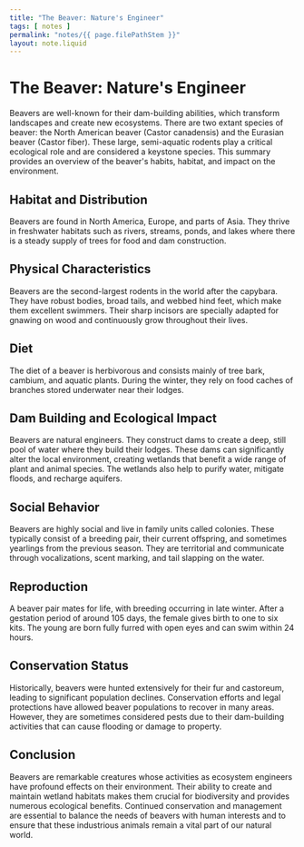 ```yaml
---
title: "The Beaver: Nature's Engineer"
tags: [ notes ]
permalink: "notes/{{ page.filePathStem }}"
layout: note.liquid
---
```


# The Beaver: Nature's Engineer

Beavers are well-known for their dam-building abilities, which transform landscapes and create new ecosystems. There are two extant species of beaver: the North American beaver (Castor canadensis) and the Eurasian beaver (Castor fiber). These large, semi-aquatic rodents play a critical ecological role and are considered a keystone species. This summary provides an overview of the beaver's habits, habitat, and impact on the environment.

## Habitat and Distribution

Beavers are found in North America, Europe, and parts of Asia. They thrive in freshwater habitats such as rivers, streams, ponds, and lakes where there is a steady supply of trees for food and dam construction.

## Physical Characteristics

Beavers are the second-largest rodents in the world after the capybara. They have robust bodies, broad tails, and webbed hind feet, which make them excellent swimmers. Their sharp incisors are specially adapted for gnawing on wood and continuously grow throughout their lives.

## Diet

The diet of a beaver is herbivorous and consists mainly of tree bark, cambium, and aquatic plants. During the winter, they rely on food caches of branches stored underwater near their lodges.

## Dam Building and Ecological Impact

Beavers are natural engineers. They construct dams to create a deep, still pool of water where they build their lodges. These dams can significantly alter the local environment, creating wetlands that benefit a wide range of plant and animal species. The wetlands also help to purify water, mitigate floods, and recharge aquifers.

## Social Behavior

Beavers are highly social and live in family units called colonies. These typically consist of a breeding pair, their current offspring, and sometimes yearlings from the previous season. They are territorial and communicate through vocalizations, scent marking, and tail slapping on the water.

## Reproduction

A beaver pair mates for life, with breeding occurring in late winter. After a gestation period of around 105 days, the female gives birth to one to six kits. The young are born fully furred with open eyes and can swim within 24 hours.

## Conservation Status

Historically, beavers were hunted extensively for their fur and castoreum, leading to significant population declines. Conservation efforts and legal protections have allowed beaver populations to recover in many areas. However, they are sometimes considered pests due to their dam-building activities that can cause flooding or damage to property.

## Conclusion

Beavers are remarkable creatures whose activities as ecosystem engineers have profound effects on their environment. Their ability to create and maintain wetland habitats makes them crucial for biodiversity and provides numerous ecological benefits. Continued conservation and management are essential to balance the needs of beavers with human interests and to ensure that these industrious animals remain a vital part of our natural world.